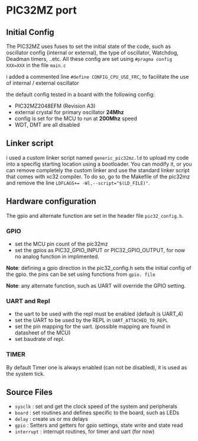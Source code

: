 # PIC32MZ port

## Initial Config

The PIC32MZ uses fuses to set the initial state of the code, such as oscillator config (internal or external), the type of oscillator, Watchdog, Deadman timers, ..etc. All these config are set using `#pragma config XXX=XXX` in the file `main.c`

i added a commented line `#define CONFIG_CPU_USE_FRC`, to facilitate the use of internal / external oscillator

the default config tested in a board with the following config:

- PIC32MZ2048EFM (Revision A3)
- external crystal for primary oscillator **24Mhz**
- config is set for the MCU to run at **200Mhz** speed
- WDT, DMT are all disabled

## Linker script

i used a custom linker script named `generic_pic32mz.ld` to upload my code into a specifig starting location using a bootloader. You can modify it, or you can remove completely the custom linker and use the standard linker script that comes with xc32 compiler. To do so, go to the Makefile of the pic32mz and remove the line `LDFLAGS+= -Wl,--script="$(LD_FILE)"`.


## Hardware configuration

The gpio and alternate function are set in the header file `pic32_config.h`.

### GPIO

- set the MCU pin count of the pic32mz
- set the gpios as PIC32_GPIO_INPUT or PIC32_GPIO_OUTPUT, for now no analog function in implimented.

__Note__: defining a gpio direction in the pic32_config.h sets the initial config of the gpio. the pins can be set using functions from `gpio. file`

__Note__: any alternate function, such as UART will override the GPIO setting.

### UART and Repl

- the uart to be used with the repl must be enabled (default is UART_4)
- set the UART to be used by the REPL  in `UART_ATTACHED_TO_REPL`
- set the pin mapping for the uart. (possible mapping are found in datasheet of the MCU)
- set baudrate of repl.

### TIMER

By default Timer one is always enabled (can not be disabled), it is used as the system tick.

## Source Files

- `sysclk` : set and get the clock speed of the system and peripherals
- `board`  : set routines and defines specific to the board, such as LEDs
- `delay`  : create us or ms delays
- `gpio`   : Setters and getters for gpio settings, state write and state read
- `interrupt` : interrupt routines, for timer and uart (for now)